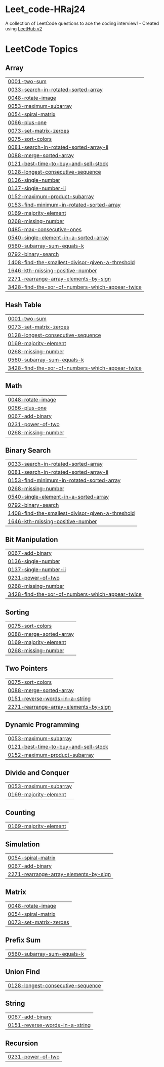 # Leet_code-HRaj24
A collection of LeetCode questions to ace the coding interview! - Created using [LeetHub v2](https://github.com/arunbhardwaj/LeetHub-2.0)

<!---LeetCode Topics Start-->
# LeetCode Topics
## Array
|  |
| ------- |
| [0001-two-sum](https://github.com/Hraj24/Leet_code-Hraj24-/tree/master/0001-two-sum) |
| [0033-search-in-rotated-sorted-array](https://github.com/Hraj24/Leet_code-Hraj24-/tree/master/0033-search-in-rotated-sorted-array) |
| [0048-rotate-image](https://github.com/Hraj24/Leet_code-Hraj24-/tree/master/0048-rotate-image) |
| [0053-maximum-subarray](https://github.com/Hraj24/Leet_code-Hraj24-/tree/master/0053-maximum-subarray) |
| [0054-spiral-matrix](https://github.com/Hraj24/Leet_code-Hraj24-/tree/master/0054-spiral-matrix) |
| [0066-plus-one](https://github.com/Hraj24/Leet_code-Hraj24-/tree/master/0066-plus-one) |
| [0073-set-matrix-zeroes](https://github.com/Hraj24/Leet_code-Hraj24-/tree/master/0073-set-matrix-zeroes) |
| [0075-sort-colors](https://github.com/Hraj24/Leet_code-Hraj24-/tree/master/0075-sort-colors) |
| [0081-search-in-rotated-sorted-array-ii](https://github.com/Hraj24/Leet_code-Hraj24-/tree/master/0081-search-in-rotated-sorted-array-ii) |
| [0088-merge-sorted-array](https://github.com/Hraj24/Leet_code-Hraj24-/tree/master/0088-merge-sorted-array) |
| [0121-best-time-to-buy-and-sell-stock](https://github.com/Hraj24/Leet_code-Hraj24-/tree/master/0121-best-time-to-buy-and-sell-stock) |
| [0128-longest-consecutive-sequence](https://github.com/Hraj24/Leet_code-Hraj24-/tree/master/0128-longest-consecutive-sequence) |
| [0136-single-number](https://github.com/Hraj24/Leet_code-Hraj24-/tree/master/0136-single-number) |
| [0137-single-number-ii](https://github.com/Hraj24/Leet_code-Hraj24-/tree/master/0137-single-number-ii) |
| [0152-maximum-product-subarray](https://github.com/Hraj24/Leet_code-Hraj24-/tree/master/0152-maximum-product-subarray) |
| [0153-find-minimum-in-rotated-sorted-array](https://github.com/Hraj24/Leet_code-Hraj24-/tree/master/0153-find-minimum-in-rotated-sorted-array) |
| [0169-majority-element](https://github.com/Hraj24/Leet_code-Hraj24-/tree/master/0169-majority-element) |
| [0268-missing-number](https://github.com/Hraj24/Leet_code-Hraj24-/tree/master/0268-missing-number) |
| [0485-max-consecutive-ones](https://github.com/Hraj24/Leet_code-Hraj24-/tree/master/0485-max-consecutive-ones) |
| [0540-single-element-in-a-sorted-array](https://github.com/Hraj24/Leet_code-Hraj24-/tree/master/0540-single-element-in-a-sorted-array) |
| [0560-subarray-sum-equals-k](https://github.com/Hraj24/Leet_code-Hraj24-/tree/master/0560-subarray-sum-equals-k) |
| [0792-binary-search](https://github.com/Hraj24/Leet_code-Hraj24-/tree/master/0792-binary-search) |
| [1408-find-the-smallest-divisor-given-a-threshold](https://github.com/Hraj24/Leet_code-Hraj24-/tree/master/1408-find-the-smallest-divisor-given-a-threshold) |
| [1646-kth-missing-positive-number](https://github.com/Hraj24/Leet_code-Hraj24-/tree/master/1646-kth-missing-positive-number) |
| [2271-rearrange-array-elements-by-sign](https://github.com/Hraj24/Leet_code-Hraj24-/tree/master/2271-rearrange-array-elements-by-sign) |
| [3428-find-the-xor-of-numbers-which-appear-twice](https://github.com/Hraj24/Leet_code-Hraj24-/tree/master/3428-find-the-xor-of-numbers-which-appear-twice) |
## Hash Table
|  |
| ------- |
| [0001-two-sum](https://github.com/Hraj24/Leet_code-Hraj24-/tree/master/0001-two-sum) |
| [0073-set-matrix-zeroes](https://github.com/Hraj24/Leet_code-Hraj24-/tree/master/0073-set-matrix-zeroes) |
| [0128-longest-consecutive-sequence](https://github.com/Hraj24/Leet_code-Hraj24-/tree/master/0128-longest-consecutive-sequence) |
| [0169-majority-element](https://github.com/Hraj24/Leet_code-Hraj24-/tree/master/0169-majority-element) |
| [0268-missing-number](https://github.com/Hraj24/Leet_code-Hraj24-/tree/master/0268-missing-number) |
| [0560-subarray-sum-equals-k](https://github.com/Hraj24/Leet_code-Hraj24-/tree/master/0560-subarray-sum-equals-k) |
| [3428-find-the-xor-of-numbers-which-appear-twice](https://github.com/Hraj24/Leet_code-Hraj24-/tree/master/3428-find-the-xor-of-numbers-which-appear-twice) |
## Math
|  |
| ------- |
| [0048-rotate-image](https://github.com/Hraj24/Leet_code-Hraj24-/tree/master/0048-rotate-image) |
| [0066-plus-one](https://github.com/Hraj24/Leet_code-Hraj24-/tree/master/0066-plus-one) |
| [0067-add-binary](https://github.com/Hraj24/Leet_code-Hraj24-/tree/master/0067-add-binary) |
| [0231-power-of-two](https://github.com/Hraj24/Leet_code-Hraj24-/tree/master/0231-power-of-two) |
| [0268-missing-number](https://github.com/Hraj24/Leet_code-Hraj24-/tree/master/0268-missing-number) |
## Binary Search
|  |
| ------- |
| [0033-search-in-rotated-sorted-array](https://github.com/Hraj24/Leet_code-Hraj24-/tree/master/0033-search-in-rotated-sorted-array) |
| [0081-search-in-rotated-sorted-array-ii](https://github.com/Hraj24/Leet_code-Hraj24-/tree/master/0081-search-in-rotated-sorted-array-ii) |
| [0153-find-minimum-in-rotated-sorted-array](https://github.com/Hraj24/Leet_code-Hraj24-/tree/master/0153-find-minimum-in-rotated-sorted-array) |
| [0268-missing-number](https://github.com/Hraj24/Leet_code-Hraj24-/tree/master/0268-missing-number) |
| [0540-single-element-in-a-sorted-array](https://github.com/Hraj24/Leet_code-Hraj24-/tree/master/0540-single-element-in-a-sorted-array) |
| [0792-binary-search](https://github.com/Hraj24/Leet_code-Hraj24-/tree/master/0792-binary-search) |
| [1408-find-the-smallest-divisor-given-a-threshold](https://github.com/Hraj24/Leet_code-Hraj24-/tree/master/1408-find-the-smallest-divisor-given-a-threshold) |
| [1646-kth-missing-positive-number](https://github.com/Hraj24/Leet_code-Hraj24-/tree/master/1646-kth-missing-positive-number) |
## Bit Manipulation
|  |
| ------- |
| [0067-add-binary](https://github.com/Hraj24/Leet_code-Hraj24-/tree/master/0067-add-binary) |
| [0136-single-number](https://github.com/Hraj24/Leet_code-Hraj24-/tree/master/0136-single-number) |
| [0137-single-number-ii](https://github.com/Hraj24/Leet_code-Hraj24-/tree/master/0137-single-number-ii) |
| [0231-power-of-two](https://github.com/Hraj24/Leet_code-Hraj24-/tree/master/0231-power-of-two) |
| [0268-missing-number](https://github.com/Hraj24/Leet_code-Hraj24-/tree/master/0268-missing-number) |
| [3428-find-the-xor-of-numbers-which-appear-twice](https://github.com/Hraj24/Leet_code-Hraj24-/tree/master/3428-find-the-xor-of-numbers-which-appear-twice) |
## Sorting
|  |
| ------- |
| [0075-sort-colors](https://github.com/Hraj24/Leet_code-Hraj24-/tree/master/0075-sort-colors) |
| [0088-merge-sorted-array](https://github.com/Hraj24/Leet_code-Hraj24-/tree/master/0088-merge-sorted-array) |
| [0169-majority-element](https://github.com/Hraj24/Leet_code-Hraj24-/tree/master/0169-majority-element) |
| [0268-missing-number](https://github.com/Hraj24/Leet_code-Hraj24-/tree/master/0268-missing-number) |
## Two Pointers
|  |
| ------- |
| [0075-sort-colors](https://github.com/Hraj24/Leet_code-Hraj24-/tree/master/0075-sort-colors) |
| [0088-merge-sorted-array](https://github.com/Hraj24/Leet_code-Hraj24-/tree/master/0088-merge-sorted-array) |
| [0151-reverse-words-in-a-string](https://github.com/Hraj24/Leet_code-Hraj24-/tree/master/0151-reverse-words-in-a-string) |
| [2271-rearrange-array-elements-by-sign](https://github.com/Hraj24/Leet_code-Hraj24-/tree/master/2271-rearrange-array-elements-by-sign) |
## Dynamic Programming
|  |
| ------- |
| [0053-maximum-subarray](https://github.com/Hraj24/Leet_code-Hraj24-/tree/master/0053-maximum-subarray) |
| [0121-best-time-to-buy-and-sell-stock](https://github.com/Hraj24/Leet_code-Hraj24-/tree/master/0121-best-time-to-buy-and-sell-stock) |
| [0152-maximum-product-subarray](https://github.com/Hraj24/Leet_code-Hraj24-/tree/master/0152-maximum-product-subarray) |
## Divide and Conquer
|  |
| ------- |
| [0053-maximum-subarray](https://github.com/Hraj24/Leet_code-Hraj24-/tree/master/0053-maximum-subarray) |
| [0169-majority-element](https://github.com/Hraj24/Leet_code-Hraj24-/tree/master/0169-majority-element) |
## Counting
|  |
| ------- |
| [0169-majority-element](https://github.com/Hraj24/Leet_code-Hraj24-/tree/master/0169-majority-element) |
## Simulation
|  |
| ------- |
| [0054-spiral-matrix](https://github.com/Hraj24/Leet_code-Hraj24-/tree/master/0054-spiral-matrix) |
| [0067-add-binary](https://github.com/Hraj24/Leet_code-Hraj24-/tree/master/0067-add-binary) |
| [2271-rearrange-array-elements-by-sign](https://github.com/Hraj24/Leet_code-Hraj24-/tree/master/2271-rearrange-array-elements-by-sign) |
## Matrix
|  |
| ------- |
| [0048-rotate-image](https://github.com/Hraj24/Leet_code-Hraj24-/tree/master/0048-rotate-image) |
| [0054-spiral-matrix](https://github.com/Hraj24/Leet_code-Hraj24-/tree/master/0054-spiral-matrix) |
| [0073-set-matrix-zeroes](https://github.com/Hraj24/Leet_code-Hraj24-/tree/master/0073-set-matrix-zeroes) |
## Prefix Sum
|  |
| ------- |
| [0560-subarray-sum-equals-k](https://github.com/Hraj24/Leet_code-Hraj24-/tree/master/0560-subarray-sum-equals-k) |
## Union Find
|  |
| ------- |
| [0128-longest-consecutive-sequence](https://github.com/Hraj24/Leet_code-Hraj24-/tree/master/0128-longest-consecutive-sequence) |
## String
|  |
| ------- |
| [0067-add-binary](https://github.com/Hraj24/Leet_code-Hraj24-/tree/master/0067-add-binary) |
| [0151-reverse-words-in-a-string](https://github.com/Hraj24/Leet_code-Hraj24-/tree/master/0151-reverse-words-in-a-string) |
## Recursion
|  |
| ------- |
| [0231-power-of-two](https://github.com/Hraj24/Leet_code-Hraj24-/tree/master/0231-power-of-two) |
<!---LeetCode Topics End-->